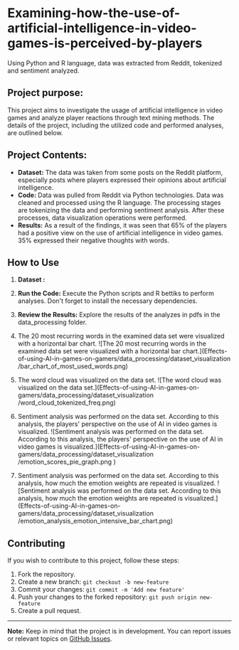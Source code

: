 # Examining-how-the-use-of-artificial-intelligence-in-video-games-is-perceived-by-players
Using Python and R language, data was extracted from Reddit, tokenized and sentiment analyzed.


## Project purpose:

This project aims to investigate the usage of artificial intelligence in video games and analyze player reactions through text mining methods. The details of the project, including the utilized code and performed analyses, are outlined below.

## Project Contents:

- **Dataset:** The data was taken from some posts on the Reddit platform, especially posts where players expressed their opinions about artificial intelligence.
- **Code:** Data was pulled from Reddit via Python technologies. Data was cleaned and processed using the R language. The processing stages are tokenizing the data and performing sentiment analysis. After these processes, data visualization operations were performed.
- **Results:** As a result of the findings, it was seen that 65% of the players had a positive view on the use of artificial intelligence in video games. 35% expressed their negative thoughts with words.

## How to Use

1. **Dataset :** 
2. **Run the Code:** Execute the Python scripts and R bettiks to perform analyses. Don't forget to install the necessary dependencies.


3. **Review the Results:** Explore the results of the analyzes in pdfs in the data_processing folder.

1. The 20 most recurring words in the examined data set were visualized with a horizontal bar chart.
![The 20 most recurring words in the examined data set were visualized with a horizontal bar chart.](Effects-of-using-AI-in-games-on-gamers/data_processing/dataset_visualization
/bar_chart_of_most_used_words.png)

2. The word cloud was visualized on the data set.
![The word cloud was visualized on the data set.](Effects-of-using-AI-in-games-on-gamers/data_processing/dataset_visualization
/word_cloud_tokenized_freq.png)

3. Sentiment analysis was performed on the data set. According to this analysis, the players' perspective on the use of AI in video games is visualized.
![Sentiment analysis was performed on the data set. According to this analysis, the players' perspective on the use of AI in video games is visualized.](Effects-of-using-AI-in-games-on-gamers/data_processing/dataset_visualization
/emotion_scores_pie_graph.png
)

4. Sentiment analysis was performed on the data set. According to this analysis, how much the emotion weights are repeated is visualized.
![Sentiment analysis was performed on the data set. According to this analysis, how much the emotion weights are repeated is visualized.](Effects-of-using-AI-in-games-on-gamers/data_processing/dataset_visualization
/emotion_analysis_emotion_intensive_bar_chart.png)


## Contributing

If you wish to contribute to this project, follow these steps:

1. Fork the repository.
2. Create a new branch: `git checkout -b new-feature`
3. Commit your changes: `git commit -m 'Add new feature'`
4. Push your changes to the forked repository: `git push origin new-feature`
5. Create a pull request.

---

**Note:** Keep in mind that the project is in development. You can report issues or relevant topics on [GitHub Issues](link-to-issues).
